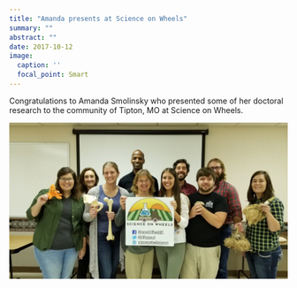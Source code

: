```yaml
---
title: "Amanda presents at Science on Wheels"
summary: ""
abstract: ""
date: 2017-10-12
image:
  caption: ''
  focal_point: Smart
---
```


Congratulations to Amanda Smolinsky who presented some of her doctoral research to the community of Tipton, MO at Science on Wheels.

![](2017_Smolinsky_Science_on_Wheels.jpg)

